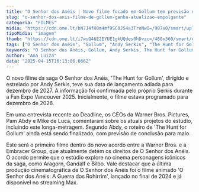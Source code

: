 ```yaml
---
title: "O Senhor dos Anéis | Novo filme focado em Gollum tem previsão de lançamento para 2027"
slug: "o-senhor-dos-anis-filme-de-gollum-ganha-atualizao-empolgante"
categoria: "FILMES"
midia: "https://cdn.ome.lt/bN7J4fH8m4mf9SC0JS4a3TroNwI=/987x0/smart/uploads/conteudo/fotos/OMELETE_CAPA_-_2025-04-15T121839.762.png"
tipoMidia: "imagem"
thumb: "https://cdn.ome.lt/i7wuQ46E2EYUE1gkUQdes0hDvzc=/480x360/smart/extras/conteudos/omelete_THUMB_-_2025-04-15T121742.033.png"
tags: ["O Senhor dos Anéis", "Gollum", "Andy Serkis", "The Hunt for Gollum", "Warner Bros.", "Embracer Group", "cinema"]
keywords: "O Senhor dos Anéis, Gollum, Andy Serkis, The Hunt for Gollum, Warner Bros., Embracer Group, cinema"
author: "Ana Luiza"
data: "2025-04-15T16:13:06.666Z"
---
```


O novo filme da saga O Senhor dos Anéis, 'The Hunt for Gollum', dirigido e estrelado por Andy Serkis, teve sua data de lançamento adiada para dezembro de 2027. A informação foi confirmada pelo próprio Serkis durante a Fan Expo Vancouver 2025. Inicialmente, o filme estava programado para dezembro de 2026. 

Em uma entrevista recente ao Deadline, os CEOs da Warner Bros. Pictures, Pam Abdy e Mike de Luca, comentaram sobre os atuais projetos do estúdio, incluindo este longa-metragem. Segundo Abdy, o roteiro de 'The Hunt for Gollum' ainda está sendo finalizado, com previsão de conclusão para maio. 

Este será o primeiro filme dentro do novo acordo entre a Warner Bros. e a Embracer Group, que atualmente detém os direitos de O Senhor dos Anéis. O acordo permite que o estúdio explore no cinema personagens icônicos da saga, como Aragorn, Gandalf e Bilbo. Vale destacar que a última produção cinematográfica de O Senhor dos Anéis foi o filme animado 'O Senhor dos Anéis: A Guerra dos Rohirrim', lançado no final de 2024 e já disponível no streaming Max.